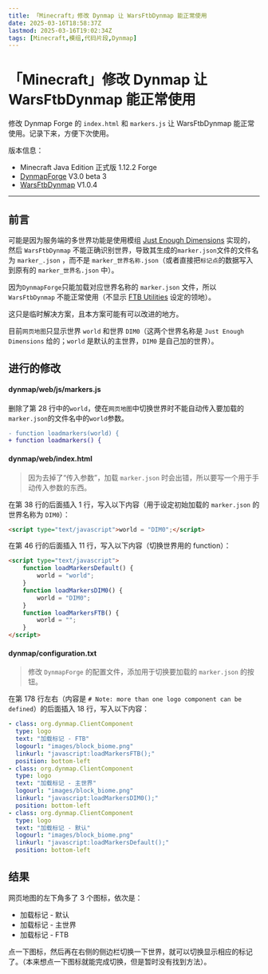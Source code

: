 ```yaml
---
title: 「Minecraft」修改 Dynmap 让 WarsFtbDynmap 能正常使用
date: 2025-03-16T18:58:37Z
lastmod: 2025-03-16T19:02:34Z
tags: [Minecraft,模组,代码片段,Dynmap]
---
```


# 「Minecraft」修改 Dynmap 让 WarsFtbDynmap 能正常使用

修改 Dynmap Forge 的 `index.html` 和 `markers.js` 让 WarsFtbDynmap 能正常使用。记录下来，方便下次使用。

版本信息：

- Minecraft Java Edition 正式版 1.12.2 Forge
- [DynmapForge](https://minecraft.curseforge.com/projects/dynmapforge) V3.0 beta 3
- [WarsFtbDynmap](https://minecraft.curseforge.com/projects/warsftbdynmap) V1.0.4

---

## 前言

可能是因为服务端的多世界功能是使用模组 [Just Enough Dimensions](https://minecraft.curseforge.com/projects/just-enough-dimensions) 实现的，然后 `WarsFtbDynmap` 不能正确识别世界，导致其生成的`marker.json`文件的文件名为 `marker_.json` ，而不是 `marker_世界名称.json`（或者直接把`标记点`的数据写入到原有的 `marker_世界名.json` 中）。

因为`DynmapForge`只能加载对应世界名称的 `marker.json` 文件，所以 `WarsFtbDynmap` 不能正常使用（不显示 [FTB Utilities](https://minecraft.curseforge.com/projects/ftb-utilities) 设定的领地）。

这只是临时解决方案，且本方案可能有可以改进的地方。

目前`网页地图`只显示世界 `world` 和世界 `DIM0`（这两个世界名称是 `Just Enough Dimensions` 给的；`world` 是默认的主世界，`DIM0` 是自己加的世界）。

## 进行的修改

#### dynmap/web/js/markers.js

删除了第 28 行中的`world`，使在`网页地图`中切换世界时不能自动传入要加载的`marker.json`的文件名中的`world`参数。

```diff
- function loadmarkers(world) {
+ function loadmarkers() {
```

#### dynmap/web/index.html

> 因为去掉了“传入参数”，加载 `marker.json` 时会出错，所以要写一个用于手动传入参数的东西。

在第 38 行的后面插入 1 行，写入以下内容（用于设定初始加载的 `marker.json` 的世界名称为 `DIM0`）：

```html
<script type="text/javascript">world = "DIM0";</script>
```

在第 46 行的后面插入 11 行，写入以下内容（切换世界用的 function）：

```html
<script type="text/javascript">
    function loadMarkersDefault() {
        world = "world";
    }
    function loadMarkersDIM0() {
        world = "DIM0";
    }
    function loadMarkersFTB() {
        world = "";
    }
</script>
```

#### dynmap/configuration.txt

> 修改 `DynmapForge` 的配置文件，添加用于切换要加载的 `marker.json` 的按钮。

在第 178 行左右（内容是 `# Note: more than one logo component can be defined`）的后面插入 18 行，写入以下内容：

```yaml
- class: org.dynmap.ClientComponent
  type: logo
  text: "加载标记 - FTB"
  logourl: "images/block_biome.png"
  linkurl: "javascript:loadMarkersFTB();"
  position: bottom-left
- class: org.dynmap.ClientComponent
  type: logo
  text: "加载标记 - 主世界"
  logourl: "images/block_biome.png"
  linkurl: "javascript:loadMarkersDIM0();"
  position: bottom-left
- class: org.dynmap.ClientComponent
  type: logo
  text: "加载标记 - 默认"
  logourl: "images/block_biome.png"
  linkurl: "javascript:loadMarkersDefault();"
  position: bottom-left
```

## 结果

网页地图的左下角多了 3 个图标，依次是：

- 加载标记 - 默认
- 加载标记 - 主世界
- 加载标记 - FTB

点一下图标，然后再在右侧的侧边栏切换一下世界，就可以切换显示相应的标记了。（本来想点一下图标就能完成切换，但是暂时没有找到方法）。

‍
